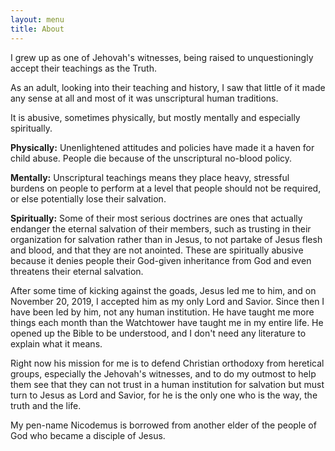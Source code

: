 ```yaml
---
layout: menu
title: About
---
```


I grew up as one of Jehovah's witnesses, being raised to unquestioningly accept their teachings as the Truth. 

As an adult, looking into their teaching and history, I saw that little of it made any sense at all and most of it was unscriptural human traditions. 

It is abusive, sometimes physically, but mostly mentally and especially spiritually.


**Physically:** Unenlightened attitudes and policies have made it a haven for child abuse. People die because of the unscriptural no-blood policy.

**Mentally:** Unscriptural teachings means they place heavy, stressful burdens on people to perform at a level that people should not be required, or else potentially lose their salvation.

**Spiritually:** Some of their most serious doctrines are ones that actually endanger the eternal salvation of their members, such as trusting in their organization for salvation rather than in Jesus, to not partake of Jesus flesh and blood, and that they are not anointed. These are spiritually abusive because it denies people their God-given inheritance from God and even threatens their eternal salvation.

After some time of kicking against the goads, Jesus led me to him, and on November 20, 2019, I accepted him as my only Lord and Savior. Since then I have been led by him, not any human institution. He have taught me more things each month than the Watchtower have taught me in my entire life. He opened up the Bible to be understood, and I don't need any literature to explain what it means.

Right now his mission for me is to defend Christian orthodoxy from heretical groups, especially the Jehovah's witnesses, and to do my outmost to help them see that they can not trust in a human institution for salvation but must turn to Jesus as Lord and Savior, for he is the only one who is the way, the truth and the life.

My pen-name Nicodemus is borrowed from another elder of the people of God who became a disciple of Jesus.
